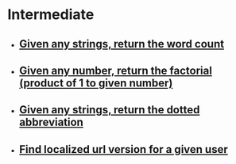 # Intermediate

- ## [Given any strings, return the word count](word-count.md)

- ## [Given any number, return the factorial (product of 1 to given number)](factorial.md)

- ## [Given any strings, return the dotted abbreviation](abbreviate.md)

- ## [Find localized url version for a given user](user-url.md)
